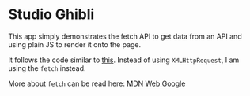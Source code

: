# Studio Ghibli

This app simply demonstrates the fetch API to get data from an API and using plain JS to render it onto the page.

It follows the code similar to [this](https://www.taniarascia.com/how-to-connect-to-an-api-with-javascript/). Instead of using `XMLHttpRequest`, I am using the `fetch` instead.

More about `fetch` can be read here:
[MDN](https://developer.mozilla.org/en-US/docs/Web/API/Fetch_API/Using_Fetch)
[Web Google](https://developers.google.com/web/updates/2015/03/introduction-to-fetch)
